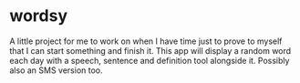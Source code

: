wordsy
======

A little project for me to work on when I have time just to prove to myself that I can start something and finish it. 
This app will display a random word each day with a speech, sentence and definition tool alongside it.
Possibly also an SMS version too.
